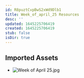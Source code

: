 ```yaml
---
id: R8puztCvpBwS2xWd9Dlb1
title: Week_of_april_25 Resources
desc: ''
updated: 1645225706419
created: 1645225706419
stub: false
isDir: true
---
```

## Imported Assets
- ![Week of April 25.jpg](/assets/week-of-april-25.jpg)
